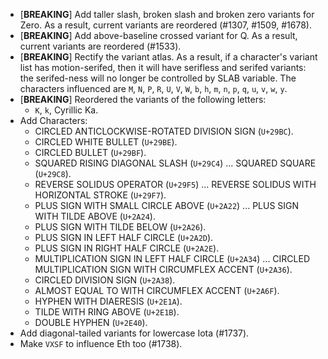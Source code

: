 * \[**BREAKING**\] Add taller slash, broken slash and broken zero variants for Zero. As a result, current variants are reordered (#1307, #1509, #1678).
* \[**BREAKING**\] Add above-baseline crossed variant for Q. As a result, current variants are reordered (#1533).
* \[**BREAKING**\] Rectify the variant atlas. As a result, if a character's variant list has motion-serifed, then it will have serifless and serifed variants: the serifed-ness will no longer be controlled by SLAB variable. The characters influenced are `M`, `N`, `P`, `R`, `U`, `V`, `W`, `b`, `h`, `m`, `n`, `p`, `q`, `u`, `v`, `w`, `y`.
* \[**BREAKING**\] Reordered the variants of the following letters:
  - `K`, `k`, Cyrillic Ka.
* Add Characters:
  - CIRCLED ANTICLOCKWISE-ROTATED DIVISION SIGN (`U+29BC`).
  - CIRCLED WHITE BULLET (`U+29BE`).
  - CIRCLED BULLET (`U+29BF`).
  - SQUARED RISING DIAGONAL SLASH (`U+29C4`) ... SQUARED SQUARE (`U+29C8`).
  - REVERSE SOLIDUS OPERATOR (`U+29F5`) ... REVERSE SOLIDUS WITH HORIZONTAL STROKE (`U+29F7`).
  - PLUS SIGN WITH SMALL CIRCLE ABOVE (`U+2A22`) ... PLUS SIGN WITH TILDE ABOVE (`U+2A24`).
  - PLUS SIGN WITH TILDE BELOW (`U+2A26`).
  - PLUS SIGN IN LEFT HALF CIRCLE (`U+2A2D`).
  - PLUS SIGN IN RIGHT HALF CIRCLE (`U+2A2E`).
  - MULTIPLICATION SIGN IN LEFT HALF CIRCLE (`U+2A34`) ... CIRCLED MULTIPLICATION SIGN WITH CIRCUMFLEX ACCENT (`U+2A36`).
  - CIRCLED DIVISION SIGN (`U+2A38`).
  - ALMOST EQUAL TO WITH CIRCUMFLEX ACCENT (`U+2A6F`).
  - HYPHEN WITH DIAERESIS (`U+2E1A`).
  - TILDE WITH RING ABOVE (`U+2E1B`).
  - DOUBLE HYPHEN (`U+2E40`).
* Add diagonal-tailed variants for lowercase Iota (#1737).
* Make `VXSF` to influence Eth too (#1738).
